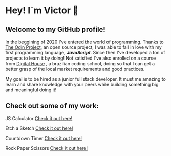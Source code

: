 # Hey! I`m Victor 👋

## Welcome to my GitHub profile!

In the beggining of 2020 I've entered the world of programming. Thanks to [The Odin Project](theodinproject.com/home), an open source project, I was able to fall in love with my first programming language, **_JavaScript_**. Since then I've developed a ton of projects to learn it by doing! Not satisfied I`ve also enrolled on a course from [Digital House](https://www.digitalhouse.com/) , a brazilian coding school, doing so that I can get a better grasp of the local market requirements and good practices.

My goal is to be hired as a junior full stack developer. It must me amazing to learn and share knowledge with your peers while building something big and meaningful doing it!

## Check out some of my work:


JS Calculator [Check it out here!](https://github.com/vhforbes/theCalculator)

Etch a Sketch [Check it out here!](https://github.com/vhforbes/etchASketch)

Countdown Timer [Check it out here!](https://github.com/vhforbes/countdownTimer)

Rock Paper Scissors [Check it out here!](https://github.com/vhforbes/rockPaperScissors)
